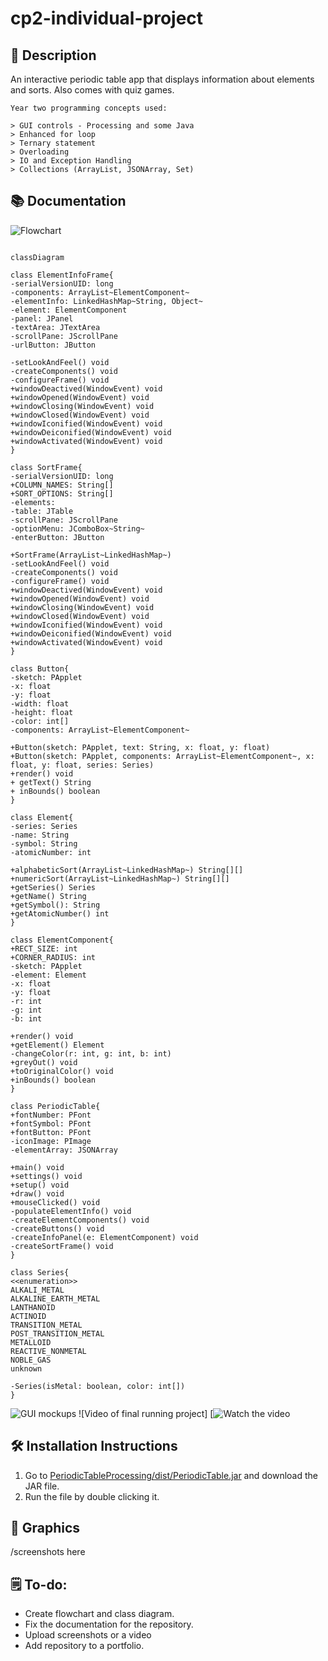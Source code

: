 # cp2-individual-project

## 📝 Description

An interactive periodic table app that displays information about elements and sorts. Also comes with quiz games.

``` 
Year two programming concepts used:

> GUI controls - Processing and some Java
> Enhanced for loop
> Ternary statement
> Overloading
> IO and Exception Handling
> Collections (ArrayList, JSONArray, Set)
```

## 📚 Documentation

![Flowchart](https://lucid.app/documents/embedded/4d38c01f-8d51-452f-9360-8c7e26fc09b5)

```mermaid

classDiagram

class ElementInfoFrame{
-serialVersionUID: long
-components: ArrayList~ElementComponent~
-elementInfo: LinkedHashMap~String, Object~
-element: ElementComponent
-panel: JPanel
-textArea: JTextArea
-scrollPane: JScrollPane
-urlButton: JButton
 
-setLookAndFeel() void
-createComponents() void
-configureFrame() void
+windowDeactived(WindowEvent) void
+windowOpened(WindowEvent) void
+windowClosing(WindowEvent) void
+windowClosed(WindowEvent) void
+windowIconified(WindowEvent) void
+windowDeiconified(WindowEvent) void
+windowActivated(WindowEvent) void
}

class SortFrame{
-serialVersionUID: long
+COLUMN_NAMES: String[]
+SORT_OPTIONS: String[]
-elements: 
-table: JTable
-scrollPane: JScrollPane
-optionMenu: JComboBox~String~
-enterButton: JButton

+SortFrame(ArrayList~LinkedHashMap~)
-setLookAndFeel() void
-createComponents() void
-configureFrame() void
+windowDeactived(WindowEvent) void
+windowOpened(WindowEvent) void
+windowClosing(WindowEvent) void
+windowClosed(WindowEvent) void
+windowIconified(WindowEvent) void
+windowDeiconified(WindowEvent) void
+windowActivated(WindowEvent) void
}

class Button{
-sketch: PApplet
-x: float
-y: float
-width: float
-height: float
-color: int[]
-components: ArrayList~ElementComponent~

+Button(sketch: PApplet, text: String, x: float, y: float)
+Button(sketch: PApplet, components: ArrayList~ElementComponent~, x: float, y: float, series: Series)
+render() void
+ getText() String
+ inBounds() boolean
}

class Element{
-series: Series
-name: String
-symbol: String
-atomicNumber: int

+alphabeticSort(ArrayList~LinkedHashMap~) String[][]
+numericSort(ArrayList~LinkedHashMap~) String[][]
+getSeries() Series
+getName() String
+getSymbol(): String
+getAtomicNumber() int
}

class ElementComponent{
+RECT_SIZE: int
+CORNER_RADIUS: int
-sketch: PApplet
-element: Element
-x: float
-y: float
-r: int
-g: int
-b: int

+render() void
+getElement() Element
-changeColor(r: int, g: int, b: int)
+greyOut() void
+toOriginalColor() void
+inBounds() boolean
}

class PeriodicTable{
+fontNumber: PFont
+fontSymbol: PFont
+fontButton: PFont
-iconImage: PImage
-elementArray: JSONArray

+main() void
+settings() void
+setup() void
+draw() void
+mouseClicked() void
-populateElementInfo() void
-createElementComponents() void
-createButtons() void
-createInfoPanel(e: ElementComponent) void
-createSortFrame() void
}

class Series{
<<enumeration>>
ALKALI_METAL
ALKALINE_EARTH_METAL
LANTHANOID
ACTINOID
TRANSITION_METAL
POST_TRANSITION_METAL
METALLOID
REACTIVE_NONMETAL
NOBLE_GAS
unknown

-Series(isMetal: boolean, color: int[])
}
```


![GUI mockups]()
![Video of final running project]
[![Watch the video]()

## 🛠️ Installation Instructions

1. Go to [PeriodicTableProcessing/dist/PeriodicTable.jar](https://github.com/9661328/cp2-individual-project/blob/main/PerioidicTable/dist/Periodic%20Table.jar) and download the JAR file.
2. Run the file by double clicking it.


## 📸 Graphics

/screenshots here

## 🗒️ To-do: 

+ Create flowchart and class diagram.
+ Fix the documentation for the repository.
+ Upload screenshots or a video
+ Add repository to a portfolio.
